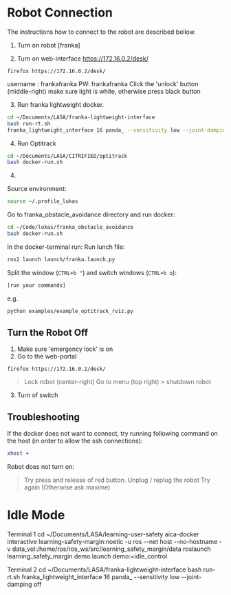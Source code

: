 # Robot Connection
The instructions how to connect to the robot are described bellow.

1. Turn on robot [franka]

2. Turn on web-interface
https://172.16.0.2/desk/
```
firefox https://172.16.0.2/desk/
```
username : frankafranka
PW: frankafranka
Click the 'unlock' button (middle-right)
make sure light is white, otherwise press black button 

3. Run franka lightweight docker.
```sh
cd ~/Documents/LASA/franka-lightweight-interface
bash run-rt.sh
franka_lightweight_interface 16 panda_ --sensitivity low --joint-damping off
```

4. Run Optitrack
``` sh
cd ~/Documents/LASA/CITRIFIED/optitrack
bash docker-run.sh
```
4. 
Source environment:
``` sh
source ~/.profile_lukas
```

Go to franka_obstacle_avoidance directory and run docker:
``` sh
cd ~/Code/lukas/franka_obstacle_avoidance
bash docker-run.sh
```

In the docker-terminal run:
Run lunch file:
```sh
ros2 launch launch/franka.launch.py
```

Split the window (`CTRL+b "`) and switch windows (`CTRL+b o`):
```sh
[run your commands]
````

e.g.
```sh
python examples/example_optitrack_rviz.py
```

## Turn the Robot Off
1. Make sure 'emergency lock' is on
2. Go to the web-portal 
```
firefox https://172.16.0.2/desk/
```
> Lock robot (center-right)
> Go to menu (top right) > shutdown robot
3. Turn of switch

## Troubleshooting

If the docker does not want to connect, try running following command on the host (in order to allow the ssh connections):
``` sh
xhost +
```

Robot does not turn on:
> Try press and release of red button.
> Unplug / replug the robot
> Try again
> (Otherwise ask maxime)



# Idle Mode
Terminal 1
cd ~/Documents/LASA/learning-user-safety
aica-docker interactive learning-safety-margin:noetic -u ros --net host --no-hostname -v data_vol:/home/ros/ros_ws/src/learning_safety_margin/data
roslaunch learning_safety_margin demo.launch demo:=idle_control

Terminal 2
cd ~/Documents/LASA/franka-lightweight-interface
bash run-rt.sh 
franka_lightweight_interface 16 panda_ --sensitivity low --joint-damping off
